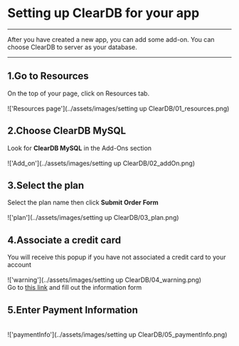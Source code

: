 # Setting up ClearDB for your app
******

After you have created a new app, you can add some add-on. You can choose ClearDB to server as your database.

******

## 1.Go to Resources

On the top of your page, click on Resources tab.
<br>
<br>
!['Resources page'](../assets/images/setting up ClearDB/01_resources.png)
<br>

## 2.Choose ClearDB MySQL

Look for **ClearDB MySQL** in the Add-Ons section
<br>
<br>
!['Add_on'](../assets/images/setting up ClearDB/02_addOn.png)
<br>

## 3.Select the plan

Select the plan name then click **Submit Order Form**
<br>
<br>
!['plan'](../assets/images/setting up ClearDB/03_plan.png)
<br>

## 4.Associate a credit card

You will receive this popup if you have not associated a credit card to your account
<br>
<br>
!['warning'](../assets/images/setting up ClearDB/04_warning.png)
<br>
Go to [this link](https://heroku.com/verify) and fill out the information form
<br>

## 5.Enter Payment Information
<br>
!['paymentInfo'](../assets/images/setting up ClearDB/05_paymentInfo.png)
